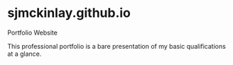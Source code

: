 # sjmckinlay.github.io
Portfolio Website

This professional portfolio is a bare presentation of my basic qualifications at a glance.
